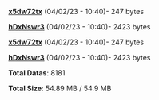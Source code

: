 [**x5dw72tx**](/data/x5dw72tx.txt) (04/02/23 - 10:40)- 247 bytes

[**hDxNswr3**](/data/hDxNswr3.txt) (04/02/23 - 10:40)- 2423 bytes

[**x5dw72tx**](/data/x5dw72tx.txt) (04/02/23 - 10:40)- 247 bytes

[**hDxNswr3**](/data/hDxNswr3.txt) (04/02/23 - 10:40)- 2423 bytes

**Total Datas**: 8181

**Total Size**: 54.89 MB / 54.9 MB